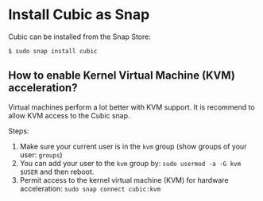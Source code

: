 # Install Cubic as Snap

Cubic can be installed from the Snap Store:
```
$ sudo snap install cubic
```

## How to enable Kernel Virtual Machine (KVM) acceleration?

Virtual machines perform a lot better with KVM support.
It is recommend to allow KVM access to the Cubic snap.

Steps:
1. Make sure your current user is in the `kvm` group (show groups of your user: `groups`)
  1. You can add your user to the `kvm` group by: `sudo usermod -a -G kvm $USER` and then reboot.
2. Permit access to the kernel virtual machine (KVM) for hardware acceleration:
`sudo snap connect cubic:kvm`


